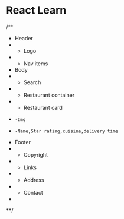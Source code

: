 # React Learn
/**
 * Header
 *  - Logo
 *  - Nav items
 * Body
 *  - Search
 *  - Restaurant container
 *   - Restaurant card
 *     -Img
 *     -Name,Star rating,cuisine,delivery time
 * Footer
 *  - Copyright
 *  - Links
 *  - Address
 *  - Contact
 * 
 **/